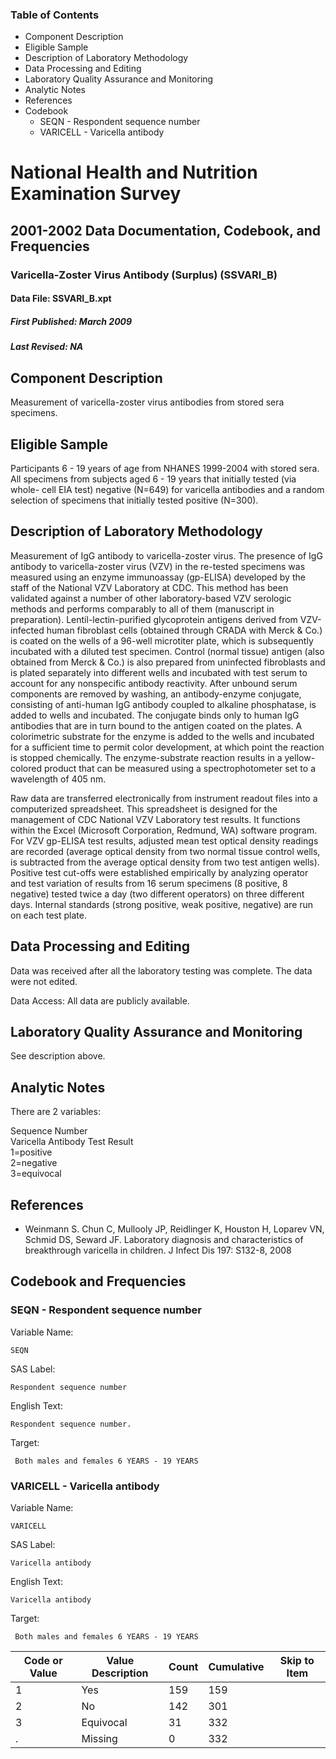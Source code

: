 ### Table of Contents

  * Component Description
  * Eligible Sample
  * Description of Laboratory Methodology
  * Data Processing and Editing
  * Laboratory Quality Assurance and Monitoring
  * Analytic Notes
  * References
  * Codebook
    * SEQN - Respondent sequence number
    * VARICELL - Varicella antibody

# National Health and Nutrition Examination Survey

## 2001-2002 Data Documentation, Codebook, and Frequencies

### Varicella-Zoster Virus Antibody (Surplus) (SSVARI_B)

####  Data File: SSVARI_B.xpt

##### First Published: March 2009

##### Last Revised: NA

## Component Description

Measurement of varicella-zoster virus antibodies from stored sera specimens.

## Eligible Sample

Participants 6 - 19 years of age from NHANES 1999-2004 with stored sera. All
specimens from subjects aged 6 - 19 years that initially tested (via whole-
cell EIA test) negative (N=649) for varicella antibodies and a random
selection of specimens that initially tested positive (N=300).

## Description of Laboratory Methodology

Measurement of IgG antibody to varicella-zoster virus. The presence of IgG
antibody to varicella-zoster virus (VZV) in the re-tested specimens was
measured using an enzyme immunoassay (gp-ELISA) developed by the staff of the
National VZV Laboratory at CDC. This method has been validated against a
number of other laboratory-based VZV serologic methods and performs comparably
to all of them (manuscript in preparation). Lentil-lectin-purified
glycoprotein antigens derived from VZV-infected human fibroblast cells
(obtained through CRADA with Merck & Co.) is coated on the wells of a 96-well
microtiter plate, which is subsequently incubated with a diluted test
specimen. Control (normal tissue) antigen (also obtained from Merck & Co.) is
also prepared from uninfected fibroblasts and is plated separately into
different wells and incubated with test serum to account for any nonspecific
antibody reactivity. After unbound serum components are removed by washing, an
antibody-enzyme conjugate, consisting of anti-human IgG antibody coupled to
alkaline phosphatase, is added to wells and incubated. The conjugate binds
only to human IgG antibodies that are in turn bound to the antigen coated on
the plates. A colorimetric substrate for the enzyme is added to the wells and
incubated for a sufficient time to permit color development, at which point
the reaction is stopped chemically. The enzyme-substrate reaction results in a
yellow-colored product that can be measured using a spectrophotometer set to a
wavelength of 405 nm.

Raw data are transferred electronically from instrument readout files into a
computerized spreadsheet. This spreadsheet is designed for the management of
CDC National VZV Laboratory test results. It functions within the Excel
(Microsoft Corporation, Redmund, WA) software program. For VZV gp-ELISA test
results, adjusted mean test optical density readings are recorded (average
optical density from two normal tissue control wells, is subtracted from the
average optical density from two test antigen wells). Positive test cut-offs
were established empirically by analyzing operator and test variation of
results from 16 serum specimens (8 positive, 8 negative) tested twice a day
(two different operators) on three different days. Internal standards (strong
positive, weak positive, negative) are run on each test plate.

## Data Processing and Editing

Data was received after all the laboratory testing was complete. The data were
not edited.

Data Access: All data are publicly available.

## Laboratory Quality Assurance and Monitoring

See description above.

## Analytic Notes

There are 2 variables:

Sequence Number  
Varicella Antibody Test Result  
1=positive  
2=negative  
3=equivocal

## References

  * Weinmann S. Chun C, Mullooly JP, Reidlinger K, Houston H, Loparev VN, Schmid DS, Seward JF. Laboratory diagnosis and characteristics of breakthrough varicella in children. J Infect Dis 197: S132-8, 2008

## Codebook and Frequencies

### SEQN - Respondent sequence number

Variable Name:

    SEQN
SAS Label:

    Respondent sequence number
English Text:

    Respondent sequence number.
Target:

     Both males and females 6 YEARS - 19 YEARS

### VARICELL - Varicella antibody

Variable Name:

    VARICELL
SAS Label:

    Varicella antibody
English Text:

    Varicella antibody
Target:

     Both males and females 6 YEARS - 19 YEARS
Code or Value | Value Description | Count | Cumulative | Skip to Item  
---|---|---|---|---  
1 | Yes | 159 | 159 |   
2 | No | 142 | 301 |   
3 | Equivocal | 31 | 332 |   
. | Missing | 0 | 332 | 

